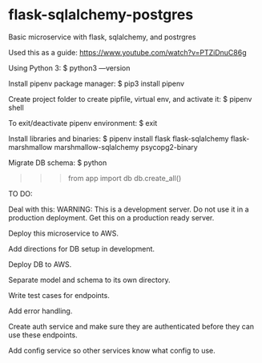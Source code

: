 # flask-sqlalchemy-postgres
Basic microservice with flask, sqlalchemy, and postrgres

Used this as a guide:
https://www.youtube.com/watch?v=PTZiDnuC86g


Using Python 3:
$ python3 —version

Install pipenv package manager:
$ pip3 install pipenv

Create project folder to create pipfile, virtual env, and activate it:
$ pipenv shell

To exit/deactivate pipenv environment:
$ exit

Install libraries and binaries:
$ pipenv install flask flask-sqlalchemy flask-marshmallow marshmallow-sqlalchemy psycopg2-binary

Migrate DB schema:
$ python
>>> from app import db
>>> db.create_all()



TO DO:


Deal with this: WARNING: This is a development server. Do not use it in a production deployment.
Get this on a production ready server.

Deploy this microservice to AWS.

Add directions for DB setup in development.

Deploy DB to AWS.

Separate model and schema to its own directory.

Write test cases for endpoints.

Add error handling.

Create auth service and make sure they are authenticated before they can use these endpoints.

Add config service so other services know what config to use.



